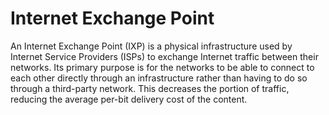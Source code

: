 # Internet Exchange Point

An Internet Exchange Point (IXP) is a physical infrastructure used by Internet Service Providers (ISPs) to exchange Internet traffic between their networks. Its primary purpose is for the networks to be able to connect to each other directly through an infrastructure rather than having to do so through a third-party network. This decreases the portion of traffic, reducing the average per-bit delivery cost of the content.
